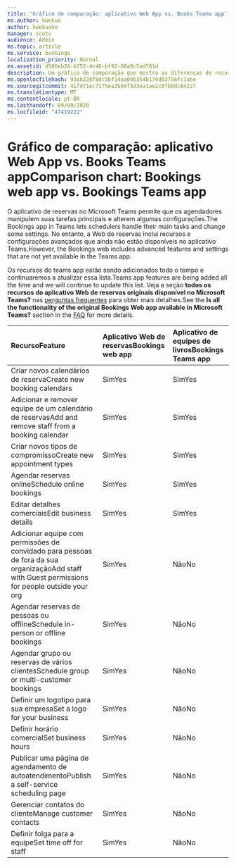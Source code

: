 ```yaml
---
title: 'Gráfico de comparação: aplicativo Web App vs. Books Teams app'
ms.author: kwekua
author: kwekuako
manager: scotv
audience: Admin
ms.topic: article
ms.service: bookings
localization_priority: Normal
ms.assetid: d586eb28-b752-4c46-bf92-00a0c5ad781d
description: Um gráfico de comparação que mostra as diferenças de recursos entre o aplicativo Web de livros e o aplicativo de equipes de livros.
ms.openlocfilehash: 93ab228f8dc5bf14aa09b354b176d03756fc1abe
ms.sourcegitcommit: 41fd71ec7175ea3b94f5d3ea1ae2c8fb8dc84227
ms.translationtype: MT
ms.contentlocale: pt-BR
ms.lasthandoff: 09/09/2020
ms.locfileid: "47419222"
---
```

# <a name="comparison-chart-bookings-web-app-vs-bookings-teams-app"></a><span data-ttu-id="315ff-103">Gráfico de comparação: aplicativo Web App vs. Books Teams app</span><span class="sxs-lookup"><span data-stu-id="315ff-103">Comparison chart: Bookings web app vs. Bookings Teams app</span></span>

<span data-ttu-id="315ff-104">O aplicativo de reservas no Microsoft Teams permite que os agendadores manipulem suas tarefas principais e alterem algumas configurações.</span><span class="sxs-lookup"><span data-stu-id="315ff-104">The Bookings app in Teams lets schedulers handle their main tasks and change some settings.</span></span> <span data-ttu-id="315ff-105">No entanto, a Web de reservas inclui recursos e configurações avançados que ainda não estão disponíveis no aplicativo Teams.</span><span class="sxs-lookup"><span data-stu-id="315ff-105">However, the Bookings web includes advanced features and settings that are not yet available in the Teams app.</span></span>

<span data-ttu-id="315ff-106">Os recursos do teams app estão sendo adicionados todo o tempo e continuaremos a atualizar essa lista.</span><span class="sxs-lookup"><span data-stu-id="315ff-106">Teams app features are being added all the time and we will continue to update this list.</span></span> <span data-ttu-id="315ff-107">Veja a seção **todos os recursos do aplicativo Web de reservas originais disponível no Microsoft Teams?** nas [perguntas frequentes](bookings-faq.md) para obter mais detalhes.</span><span class="sxs-lookup"><span data-stu-id="315ff-107">See the **Is all the functionality of the original Bookings Web app available in Microsoft Teams?** section in the [FAQ](bookings-faq.md) for more details.</span></span>

| <span data-ttu-id="315ff-108">Recurso</span><span class="sxs-lookup"><span data-stu-id="315ff-108">Feature</span></span> | <span data-ttu-id="315ff-109">Aplicativo Web de reservas</span><span class="sxs-lookup"><span data-stu-id="315ff-109">Bookings web app</span></span> | <span data-ttu-id="315ff-110">Aplicativo de equipes de livros</span><span class="sxs-lookup"><span data-stu-id="315ff-110">Bookings Teams app</span></span> |
|:---|:---|:---|
| <span data-ttu-id="315ff-111">Criar novos calendários de reserva</span><span class="sxs-lookup"><span data-stu-id="315ff-111">Create new booking calendars</span></span> | <span data-ttu-id="315ff-112">Sim</span><span class="sxs-lookup"><span data-stu-id="315ff-112">Yes</span></span> | <span data-ttu-id="315ff-113">Sim</span><span class="sxs-lookup"><span data-stu-id="315ff-113">Yes</span></span> |
| <span data-ttu-id="315ff-114">Adicionar e remover equipe de um calendário de reservas</span><span class="sxs-lookup"><span data-stu-id="315ff-114">Add and remove staff from a booking calendar</span></span> | <span data-ttu-id="315ff-115">Sim</span><span class="sxs-lookup"><span data-stu-id="315ff-115">Yes</span></span> | <span data-ttu-id="315ff-116">Sim</span><span class="sxs-lookup"><span data-stu-id="315ff-116">Yes</span></span> |
| <span data-ttu-id="315ff-117">Criar novos tipos de compromisso</span><span class="sxs-lookup"><span data-stu-id="315ff-117">Create new appointment types</span></span> | <span data-ttu-id="315ff-118">Sim</span><span class="sxs-lookup"><span data-stu-id="315ff-118">Yes</span></span> | <span data-ttu-id="315ff-119">Sim</span><span class="sxs-lookup"><span data-stu-id="315ff-119">Yes</span></span> |
| <span data-ttu-id="315ff-120">Agendar reservas online</span><span class="sxs-lookup"><span data-stu-id="315ff-120">Schedule online bookings</span></span> | <span data-ttu-id="315ff-121">Sim</span><span class="sxs-lookup"><span data-stu-id="315ff-121">Yes</span></span> | <span data-ttu-id="315ff-122">Sim</span><span class="sxs-lookup"><span data-stu-id="315ff-122">Yes</span></span> |
| <span data-ttu-id="315ff-123">Editar detalhes comerciais</span><span class="sxs-lookup"><span data-stu-id="315ff-123">Edit business details</span></span> | <span data-ttu-id="315ff-124">Sim</span><span class="sxs-lookup"><span data-stu-id="315ff-124">Yes</span></span> | <span data-ttu-id="315ff-125">Sim</span><span class="sxs-lookup"><span data-stu-id="315ff-125">Yes</span></span> |
| <span data-ttu-id="315ff-126">Adicionar equipe com permissões de convidado para pessoas de fora da sua organização</span><span class="sxs-lookup"><span data-stu-id="315ff-126">Add staff with Guest permissions for people outside your org</span></span> | <span data-ttu-id="315ff-127">Sim</span><span class="sxs-lookup"><span data-stu-id="315ff-127">Yes</span></span> | <span data-ttu-id="315ff-128">Não</span><span class="sxs-lookup"><span data-stu-id="315ff-128">No</span></span> |
| <span data-ttu-id="315ff-129">Agendar reservas de pessoas ou offline</span><span class="sxs-lookup"><span data-stu-id="315ff-129">Schedule in-person or offline bookings</span></span> | <span data-ttu-id="315ff-130">Sim</span><span class="sxs-lookup"><span data-stu-id="315ff-130">Yes</span></span> | <span data-ttu-id="315ff-131">Não</span><span class="sxs-lookup"><span data-stu-id="315ff-131">No</span></span> |
| <span data-ttu-id="315ff-132">Agendar grupo ou reservas de vários clientes</span><span class="sxs-lookup"><span data-stu-id="315ff-132">Schedule group or multi-customer bookings</span></span> | <span data-ttu-id="315ff-133">Sim</span><span class="sxs-lookup"><span data-stu-id="315ff-133">Yes</span></span> | <span data-ttu-id="315ff-134">Não</span><span class="sxs-lookup"><span data-stu-id="315ff-134">No</span></span> |
| <span data-ttu-id="315ff-135">Definir um logotipo para sua empresa</span><span class="sxs-lookup"><span data-stu-id="315ff-135">Set a logo for your business</span></span> | <span data-ttu-id="315ff-136">Sim</span><span class="sxs-lookup"><span data-stu-id="315ff-136">Yes</span></span> | <span data-ttu-id="315ff-137">Não</span><span class="sxs-lookup"><span data-stu-id="315ff-137">No</span></span> |
| <span data-ttu-id="315ff-138">Definir horário comercial</span><span class="sxs-lookup"><span data-stu-id="315ff-138">Set business hours</span></span> | <span data-ttu-id="315ff-139">Sim</span><span class="sxs-lookup"><span data-stu-id="315ff-139">Yes</span></span> | <span data-ttu-id="315ff-140">Não</span><span class="sxs-lookup"><span data-stu-id="315ff-140">No</span></span> |
| <span data-ttu-id="315ff-141">Publicar uma página de agendamento de autoatendimento</span><span class="sxs-lookup"><span data-stu-id="315ff-141">Publish a self-service scheduling page</span></span> | <span data-ttu-id="315ff-142">Sim</span><span class="sxs-lookup"><span data-stu-id="315ff-142">Yes</span></span> | <span data-ttu-id="315ff-143">Não</span><span class="sxs-lookup"><span data-stu-id="315ff-143">No</span></span> |
| <span data-ttu-id="315ff-144">Gerenciar contatos do cliente</span><span class="sxs-lookup"><span data-stu-id="315ff-144">Manage customer contacts</span></span> | <span data-ttu-id="315ff-145">Sim</span><span class="sxs-lookup"><span data-stu-id="315ff-145">Yes</span></span> | <span data-ttu-id="315ff-146">Não</span><span class="sxs-lookup"><span data-stu-id="315ff-146">No</span></span> |
| <span data-ttu-id="315ff-147">Definir folga para a equipe</span><span class="sxs-lookup"><span data-stu-id="315ff-147">Set time off for staff</span></span> | <span data-ttu-id="315ff-148">Sim</span><span class="sxs-lookup"><span data-stu-id="315ff-148">Yes</span></span> | <span data-ttu-id="315ff-149">Não</span><span class="sxs-lookup"><span data-stu-id="315ff-149">No</span></span> |
